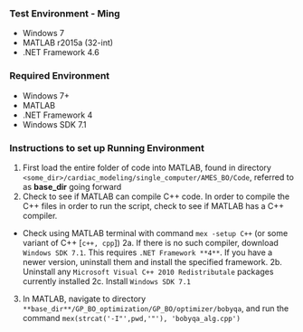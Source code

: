 ### Test Environment - Ming
* Windows 7
* MATLAB r2015a (32-int)
* .NET Framework 4.6

### Required Environment
* Windows 7+
* MATLAB
* .NET Framework 4
* Windows SDK 7.1

### Instructions to set up Running Environment
1. First load the entire folder of code into MATLAB, found in directory `<some_dir>/cardiac_modeling/single_computer/AMES_BO/Code`,
referred to as **base_dir** going forward
2. Check to see if MATLAB can compile C++ code. In order to compile the C++ files in order to run the script, check to see if MATLAB has a C++ compiler.
* Check using MATLAB terminal with command `mex -setup C++` (or some variant of C++ [`c++, cpp`])
2a. If there is no such compiler, download `Windows SDK 7.1`. This requires `.NET Framework **4**`. If you have a newer version,
uninstall them and install the specified framework.
2b. Uninstall any `Microsoft Visual C++ 2010 Redistributale` packages currently installed
2c. Install `Windows SDK 7.1`
3. In MATLAB, navigate to directory `**base_dir**/GP_BO_optimization/GP_BO/optimizer/bobyqa`, 
and run the command `mex(strcat('-I"',pwd,'"'), 'bobyqa_alg.cpp')`
